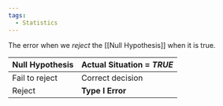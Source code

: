 ```yaml
---
tags:
  - Statistics
---
```

The error when we *reject* the [[Null Hypothesis]] when it is true.

| Null Hypothesis | Actual Situation = *TRUE* |
| --------------- | ----------------------- |
| Fail to reject  | Correct decision        |
| Reject          | **Type I Error**            |